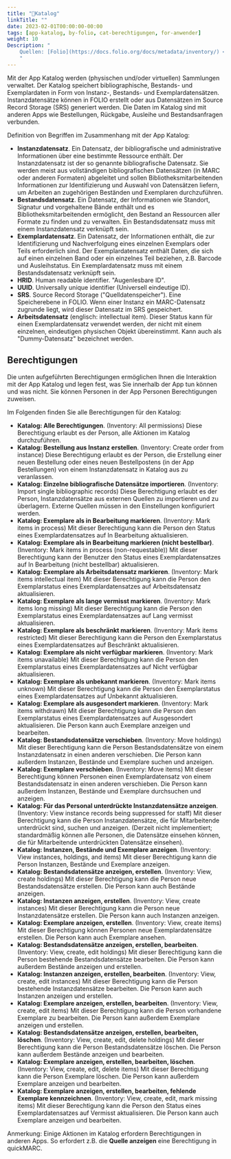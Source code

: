 ```yaml
---
title: "📱Katalog"
linkTitle: ""
date: 2023-02-01T00:00:00-00:00
tags: [app-katalog, by-folio, cat-berechtigungen, for-anwender]
weight: 10
Description: "
    Quellen: [Folio](https://docs.folio.org/docs/metadata/inventory/) <!-- & [GBV](https://info.gebev.de/pages/viewpage.action?pageId=839188638) -->
    "
---
```


Mit der App Katalog werden (physischen und/oder virtuellen) Sammlungen verwaltet. Der Katalog speichert bibliographische, Bestands- und Exemplardaten in Form von Instanz-, Bestands- und Exemplardatensätzen. Instanzdatensätze können in FOLIO erstellt oder aus Datensätzen im Source Record Storage (SRS) generiert werden. Die Daten im Katalog sind mit anderen Apps wie Bestellungen, Rückgabe, Ausleihe und Bestandsanfragen verbunden.

Definition von Begriffen im Zusammenhang mit der App Katalog:

* **Instanzdatensatz**. Ein Datensatz, der bibliografische und administrative Informationen über eine bestimmte Ressource enthält. Der Instanzdatensatz ist der so genannte bibliografische Datensatz. Sie werden meist aus vollständigen bibliografischen Datensätzen (in MARC oder anderen Formaten) abgeleitet und sollen Bibliotheksmitarbeitenden Informationen zur Identifizierung und Auswahl von Datensätzen liefern, um Arbeiten an zugehörigen Beständen und Exemplaren durchzuführen.
* **Bestandsdatensatz**. Ein Datensatz, der Informationen wie Standort, Signatur und vorgehaltene Bände enthält und es Bibliotheksmitarbeitenden ermöglicht, den Bestand an Ressourcen aller Formate zu finden und zu verwalten. Ein Bestandsdatensatz muss mit einem Instanzdatensatz verknüpft sein.
* **Exemplardatensatz**. Ein Datensatz, der Informationen enthält, die zur Identifizierung und Nachverfolgung eines einzelnen Exemplars oder Teils erforderlich sind. Der Exemplardatensatz enthält Daten, die sich auf einen einzelnen Band oder ein einzelnes Teil beziehen, z.B. Barcode und Ausleihstatus. Ein Exemplardatensatz muss mit einem Bestandsdatensatz verknüpft sein.
* **HRID**. Human readable identifier. "Augenlesbare ID".
* **UUID**. Universally unique identifier (Universell eindeutige ID).
* **SRS**. Source Record Storage ("Quelldatenspeicher"). Eine Speicherebene in FOLIO. Wenn einer Instanz ein MARC-Datensatz zugrunde liegt, wird dieser Datensatz im SRS gespeichert.
* **Arbeitsdatensatz** (englisch: intellectual item). Dieser Status kann für einen Exemplardatensatz verwendet werden, der nicht mit einem einzelnen, eindeutigen physischen Objekt übereinstimmt. Kann auch als "Dummy-Datensatz" bezeichnet werden.

## Berechtigungen

Die unten aufgeführten Berechtigungen ermöglichen Ihnen die Interaktion mit der App Katalog und legen fest, was Sie innerhalb der App tun können und was nicht. Sie können Personen in der App Personen Berechtigungen zuweisen.

Im Folgenden finden Sie alle Berechtigungen für den Katalog:

* **Katalog: Alle Berechtigungen**. (Inventory: All permissions)
    Diese Berechtigung erlaubt es der Person, alle Aktionen im Katalog durchzuführen.
* **Katalog: Bestellung aus Instanz erstellen**. (Inventory: Create order from instance)
    Diese Berechtigung erlaubt es der Person, die Erstellung einer neuen Bestellung oder eines neuen Bestellpostens (in der App Bestellungen) von einem Instanzdatensatz in Katalog aus zu veranlassen.
* **Katalog: Einzelne bibliografische Datensätze importieren**. (Inventory: Import single bibliographic records)
    Diese Berechtigung erlaubt es der Person, Instanzdatensätze aus externen Quellen zu importieren und zu überlagern. Externe Quellen müssen in den Einstellungen konfiguriert werden.
* **Katalog: Exemplare als in Bearbeitung markieren**. (Inventory: Mark items in process)
    Mit dieser Berechtigung kann die Person den Status eines Exemplardatensatzes auf In Bearbeitung aktualisieren.
* **Katalog: Exemplare als in Bearbeitung markieren (nicht bestellbar)**. (Inventory: Mark items in process (non-requestable))
    Mit dieser Berechtigung kann der Benutzer den Status eines Exemplardatensatzes auf In Bearbeitung (nicht bestellbar) aktualisieren.
* **Katalog: Exemplare als Arbeitsdatensatz markieren**. (Inventory: Mark items intellectual item)
    Mit dieser Berechtigung kann die Person den Exemplarstatus eines Exemplardatensatzes auf Arbeitsdatensatz aktualisieren.
* **Katalog: Exemplare als lange vermisst markieren**. (Inventory: Mark items long missing)
    Mit dieser Berechtigung kann die Person den Exemplarstatus eines Exemplardatensatzes auf Lang vermisst aktualisieren.
* **Katalog: Exemplare als beschränkt markieren**. (Inventory: Mark items restricted)
    Mit dieser Berechtigung kann die Person den Exemplarstatus eines Exemplardatensatzes auf Beschränkt aktualisieren.
* **Katalog: Exemplare als nicht verfügbar markieren**. (Inventory: Mark items unavailable)
    Mit dieser Berechtigung kann die Person den Exemplarstatus eines Exemplardatensatzes auf Nicht verfügbar aktualisieren.
* **Katalog: Exemplare als unbekannt markieren**. (Inventory: Mark items unknown)
    Mit dieser Berechtigung kann die Person den Exemplarstatus eines Exemplardatensatzes auf Unbekannt aktualisieren.
* **Katalog: Exemplare als ausgesondert markieren**. (Inventory: Mark items withdrawn)
    Mit dieser Berechtigung kann die Person den Exemplarstatus eines Exemplardatensatzes auf Ausgesondert aktualisieren. Die Person kann auch Exemplare anzeigen und bearbeiten.
* **Katalog: Bestandsdatensätze verschieben**. (Inventory: Move holdings)
    Mit dieser Berechtigung kann die Person Bestandsdatensätze von einem Instanzdatensatz in einen anderen verschieben. Die Person kann außerdem Instanzen, Bestände und Exemplare suchen und anzeigen.
* **Katalog: Exemplare verschieben**. (Inventory: Move items)
    Mit dieser Berechtigung können Personen einen Exemplardatensatz von einem Bestandsdatensatz in einen anderen verschieben. Die Person kann außerdem Instanzen, Bestände und Exemplare durchsuchen und anzeigen.
* **Katalog: Für das Personal unterdrückte Instanzdatensätze anzeigen**. (Inventory: View instance records being suppressed for staff)
    Mit dieser Berechtigung kann die Person Instanzdatensätze, die für Mitarbeitende unterdrückt sind, suchen und anzeigen. (Derzeit nicht implementiert; standardmäßig können alle Personen, die Datensätze einsehen können, die für Mitarbeitende unterdrückten Datensätze einsehen).
* **Katalog: Instanzen, Bestände und Exemplare anzeigen**. (Inventory: View instances, holdings, and items)
    Mit dieser Berechtigung kann die Person Instanzen, Bestände und Exemplare anzeigen.
* **Katalog: Bestandsdatensätze anzeigen, erstellen**. (Inventory: View, create holdings)
    Mit dieser Berechtigung kann die Person neue Bestandsdatensätze erstellen. Die Person kann auch Bestände anzeigen.
* **Katalog: Instanzen anzeigen, erstellen**. (Inventory: View, create instances)
    Mit dieser Berechtigung kann die Person neue Instanzdatensätze erstellen. Die Person kann auch Instanzen anzeigen.
* **Katalog: Exemplare anzeigen, erstellen**. (Inventory: View, create items)
    Mit dieser Berechtigung können Personen neue Exemplardatensätze erstellen. Die Person kann auch Exemplare ansehen.
* **Katalog: Bestandsdatensätze anzeigen, erstellen, bearbeiten**. (Inventory: View, create, edit holdings)
    Mit dieser Berechtigung kann die Person bestehende Bestandsdatensätze bearbeiten. Die Person kann außerdem Bestände anzeigen und erstellen.
* **Katalog: Instanzen anzeigen, erstellen, bearbeiten**. (Inventory: View, create, edit instances)
    Mit dieser Berechtigung kann die Person bestehende Instanzdatensätze bearbeiten. Die Person kann auch Instanzen anzeigen und erstellen.
* **Katalog: Exemplare anzeigen, erstellen, bearbeiten**. (Inventory: View, create, edit items)
    Mit dieser Berechtigung kann die Person vorhandene Exemplare zu bearbeiten. Die Person kann außerdem Exemplare anzeigen und erstellen.
* **Katalog: Bestandsdatensätze anzeigen, erstellen, bearbeiten, löschen**. (Inventory: View, create, edit, delete holdings)
    Mit dieser Berechtigung kann die Person Bestandsdatensätze löschen. Die Person kann außerdem Bestände anzeigen und bearbeiten.
* **Katalog: Exemplare anzeigen, erstellen, bearbeiten, löschen**. (Inventory: View, create, edit, delete items)
    Mit dieser Berechtigung kann die Person Exemplare löschen. Die Person kann außerdem Exemplare anzeigen und bearbeiten.
* **Katalog: Exemplare anzeigen, erstellen, bearbeiten, fehlende Exemplare kennzeichnen**. (Inventory: View, create, edit, mark missing items)
    Mit dieser Berechtigung kann die Person den Status eines Exemplardatensatzes auf Vermisst aktualisieren. Die Person kann auch Exemplare anzeigen und bearbeiten.

Anmerkung: Einige Aktionen im Katalog erfordern Berechtigungen in anderen Apps. So erfordert z.B. die **Quelle anzeigen** eine Berechtigung in quickMARC.
